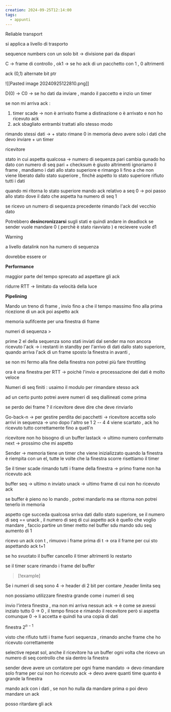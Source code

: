 ```yaml
---
creation: 2024-09-25T12:14:00
tags:
  - appunti
---
```

Reliable transport

si applica a livello di trasporto

sequence numbers con un solo bit -> divisione pari da dispari

C -> frame di controllo , ok1 -> se ho ack di un pacchetto con 1 , 0 altrimenti 

ack (0,1) alternate bit ptr

![[Pasted image 20240925122810.png]]

D(0) -> C0 -> se ho dati da inviare , mando il paccetto e inzio un timer 

se non mi arriva ack :
 1. timer scade -> non è arrivato frame a distinazione o è arrivato e non ho ricevuto ack
 2. ack sbagliato 
entrambi trattati allo stesso modo

rimando stessi dati -> + stato rimane 0 
in memoria devo avere solo i dati che devo inviare + un timer 

ricevitore

stato in cui aspetta qualcosa -> numero di sequenza pari cambia qunado ho dato con numero di seq pari + checksum è giusto altrimenti ignoriamo il frame , mandiamo i dati allo stato superiore e rimango li fino a che non viene liberato dallo stato superiore , finchè aspetto lo stato superiore rifiuto tutti i dati

quando mi ritorna lo stato superiore mando ack relativo a seq 0 -> poi passo allo stato dove il dato che aspetta ha numero di seq 1

se ricevo un numero di sequenza precedente rimando l'ack del vecchio dato

Potrebbero **desincronizzarsi** sugli stati e quindi andare in deadlock se sender vuole mandare 0 ( perchè è stato riavviato ) e recievere vuole d1

>[!warning] 
>a livello datalink non ha numero di sequenza

dovrebbe essere or

**Performance** 

maggior parte del tempo sprecato ad aspettare gli ack 

ridurre RTT -> limitato da velocità della luce

**Pipelining**

Mando un treno di frame , invio fino a che il tempo massimo fino alla prima ricezione di un ack poi aspetto ack

memoria sufifcente per una finestra di frame

numeri di sequenza > 

prime 2 el della sequenza sono stati inviati dal sender ma non ancora ricevuto l'ack -> i restanti in standby per l'arrivo di dati dallo stato superiore, quando arriva l'ack di un frame sposto la finestra in avanti , 

se non mi fermo alla fine della finestra non potrei più fare throttling

ora è una finestra per RTT -> poichè l'invio e processazione dei dati è molto veloce

Numeri di seq finiti : usaimo il modulo per rimandare stesso ack 

ad un certo punto potrei avere numeri di seq diallineati come prima 

se perdo dei frame ? 
il ricevitore deve dire che deve rinviarlo

Go-back-n -> per gestire perdita dei pacchetti -> ricevitore accetta solo arrivi in sequenza -> uno dopo l'altro se 1 2 -- 4 4 viene scartato , ack ho ricevuto tutto correttamente fino a quell'n

ricevitore non ho bisogno di un buffer 
	lastack -> ultimo numero confermato
	next -> prossimo che mi aspetto 


Sender -> memoria 
tiene un timer che viene inizializzato quando la finestra è riempita con un el, tutte le volte che la finestra scorre risettiamo il timer

Se il timer scade rimando tutti i frame della finestra -> primo frame non ha ricevuto ack 

buffer
seq -> ultimo n inviato
unack -> ultimo frame di cui non ho ricevuto ack

se buffer è pieno no lo mando , potrei mandarlo ma se ritorna non potrei tenerlo in memoria

aspetto cge succeda qualcosa srriva dati dallo stato superiore, se il numero di seq == unack , il numero di seq di cui aspetto ack è quello che voglio mandare , faccio partire un timer
metto nel buffer sdu 
mando sdu 
seq aumento di 1

ricevo un ack con t , rimuovo i frame prima di t -> ora il frame per cui sto aspettando ack t+1

se ho svuotato il buffer cancello il timer altrimenti lo restarto

se il timer scare rimando i frame del buffer 

>[!example] 

Se i numeri di seq sono 4 -> header di 2 bit per contare ,header limita seq 

non possiamo utilizzare finestra grande come i numeri di seq 

invio l'intera finestra , ma non mi arriva nessun ack -> è come se avessi inziato tutto 0 -> 0 , il tempo finsce e rimando il recevitore però si aspetta comunque 0 -> li accetta e quindi ha una copia di dati

finestra $2^{n-1}$ 

visto che rifiuto tutti i frame fuori sequenza , rimando anche frame che ho ricevuto correttamente

selective repeat sol, anche il ricevitore ha un buffer ogni volta che ricevo un numero di seq controllo che sia dentro la finestra

sender deve avere un contatore per ogni frame mandato -> devo rimandare solo frame per cui non ho ricevuto ack -> devo avere quanti time quanto è grande la finestra 

mando ack con i dati , se non ho nulla da mandare prima o poi devo mandare un ack 

posso ritardare gli ack